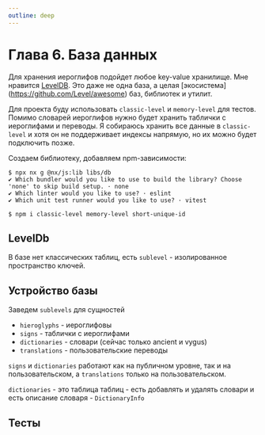 ```yaml
---
outline: deep
---
```


# Глава 6. База данных

Для хранения иероглифов подойдет любое key-value хранилище. Мне
нравится [LevelDB](https://github.com/Level/level). Это даже не одна база, а целая [экосистема]
(https://github.com/Level/awesome) баз, библиотек и утилит.

Для проекта буду использовать `classic-level` и `memory-level` для тестов. Помимо словарей иероглифов нужно
будет хранить таблички с иероглифами и переводы. Я собираюсь хранить все данные в `classic-level` и хотя он не
поддерживает индексы напрямую, но их можно будет подключить позже.

Создаем библиотеку, добавляем npm-зависимости:

```shell
$ npx nx g @nx/js:lib libs/db
✔ Which bundler would you like to use to build the library? Choose 'none' to skip build setup. · none
✔ Which linter would you like to use? · eslint
✔ Which unit test runner would you like to use? · vitest

$ npm i classic-level memory-level short-unique-id
```

## LevelDb

В базе нет классических таблиц, есть `sublevel` - изолированное пространство ключей.

## Устройство базы
Заведем `sublevels` для сущностей
- `hieroglyphs` - иероглифовы
- `signs` -  таблички с иероглифами
- `dictionaries` - словари (сейчас только ancient и vygus)
- `translations` - пользовательские переводы

`signs` и `dictionaries` работают как на публичном уровне, так и на пользовательском, а `translations`
только на пользовательском.

`dictionaries` - это таблица таблиц - есть добавлять и удалять словари и есть описание словаря - `DictionaryInfo`

## Тесты

